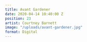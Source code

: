 ```yaml
---
title: Avant Gardener
date: 2020-04-14 10:40:00 Z
position: 23
artist: Courtney Barnett
image: "/uploads/avant-gardener.jpg"
format: Digital
---
```


